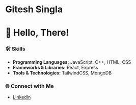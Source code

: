 # Gitesh Singla

# 👋 Hello, There!

### 🛠️ Skills

- **Programming Languages:** JavaScript, C++, HTML, CSS
- **Frameworks & Libraries:** React, Express
- **Tools & Technologies:** TailwindCSS, MongoDB

### 🌐 Connect with Me

- [LinkedIn](https://www.linkedin.com/in/gitesh-singla/)
